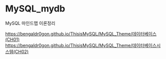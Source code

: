 # MySQL_mydb
MySQL 마인드맵 이론정리

https://bengaldr0gon.github.io/ThisisMySQL/MySQL_Theme/데이터베이스(CH01)<br>
https://bengaldr0gon.github.io/ThisisMySQL/MySQL_Theme/데이터베이스시스템(CH02)
